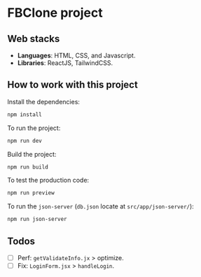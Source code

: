 # FBClone project

## Web stacks

- **Languages**: HTML, CSS, and Javascript.
- **Libraries**: ReactJS, TailwindCSS.

## How to work with this project

Install the dependencies:

```bash
npm install
```

To run the project:

```bash
npm run dev
```

Build the project:

```bash
npm run build
```

To test the production code:

```bash
npm run preview
```

To run the `json-server` (`db.json` locate at `src/app/json-server/`):

```bash
npm run json-server
```

## Todos

- [ ] Perf: `getValidateInfo.jx` > optimize.
- [ ] Fix: `LoginForm.jsx` > `handleLogin`.
